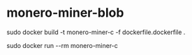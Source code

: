 # monero-miner-blob
 sudo docker build -t monero-miner-c -f dockerfile.dockerfile .
 
 sudo docker run --rm monero-miner-c
